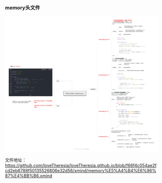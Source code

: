 ### memory头文件
![memory头文件](memory%E5%BA%93.png)

文件地址：
https://github.com/loveTheresia/loveTheresia.github.io/blob/f66f4c054ae2fcd2eb6788f50135526806e32d56/xmind/memory%E5%A4%B4%E6%96%87%E4%BB%B6.xmind